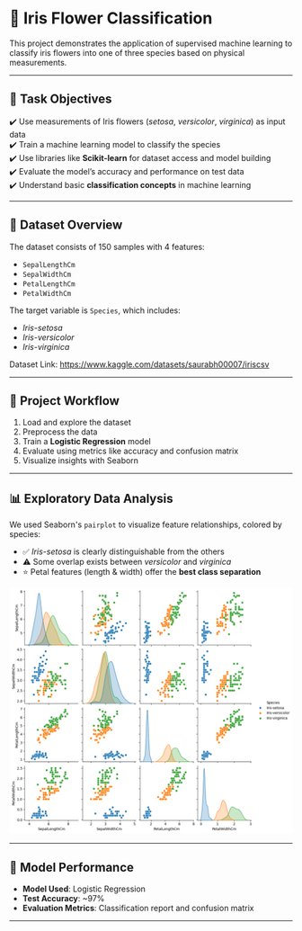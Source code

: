 # 🌸 Iris Flower Classification

This project demonstrates the application of supervised machine learning to classify iris flowers into one of three species based on physical measurements.

---

## 🎯 Task Objectives

✔️ Use measurements of Iris flowers (*setosa*, *versicolor*, *virginica*) as input data  
✔️ Train a machine learning model to classify the species  
✔️ Use libraries like **Scikit-learn** for dataset access and model building  
✔️ Evaluate the model’s accuracy and performance on test data  
✔️ Understand basic **classification concepts** in machine learning

---

## 📘 Dataset Overview

The dataset consists of 150 samples with 4 features:
- `SepalLengthCm`
- `SepalWidthCm`
- `PetalLengthCm`
- `PetalWidthCm`

The target variable is `Species`, which includes:
- *Iris-setosa*
- *Iris-versicolor*
- *Iris-virginica*

Dataset Link: https://www.kaggle.com/datasets/saurabh00007/iriscsv

---

## 🚀 Project Workflow

1. Load and explore the dataset
2. Preprocess the data
3. Train a **Logistic Regression** model
4. Evaluate using metrics like accuracy and confusion matrix
5. Visualize insights with Seaborn

---

## 📊 Exploratory Data Analysis

We used Seaborn's `pairplot` to visualize feature relationships, colored by species:

- ✅ *Iris-setosa* is clearly distinguishable from the others
- ⚠️ Some overlap exists between *versicolor* and *virginica*
- ⭐ Petal features (length & width) offer the **best class separation**

<p align="center">
  <img src="download.png" alt="Iris Pairplot" width="600"/>
</p>

---

## 🧪 Model Performance

- **Model Used**: Logistic Regression
- **Test Accuracy**: ~97%
- **Evaluation Metrics**: Classification report and confusion matrix

---



